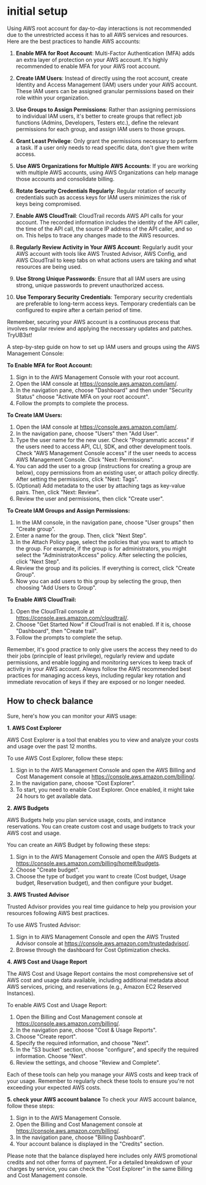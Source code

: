 # initial setup

Using AWS root account for day-to-day interactions is not recommended due to the unrestricted access it has to all AWS services and resources. Here are the best practices to handle AWS accounts:

1. **Enable MFA for Root Account**: Multi-Factor Authentication (MFA) adds an extra layer of protection on your AWS account. It's highly recommended to enable MFA for your AWS root account.

2. **Create IAM Users**: Instead of directly using the root account, create Identity and Access Management (IAM) users under your AWS account. These IAM users can be assigned granular permissions based on their role within your organization.

3. **Use Groups to Assign Permissions**: Rather than assigning permissions to individual IAM users, it's better to create groups that reflect job functions (Admins, Developers, Testers etc.), define the relevant permissions for each group, and assign IAM users to those groups.

4. **Grant Least Privilege**: Only grant the permissions necessary to perform a task. If a user only needs to read specific data, don't give them write access.

5. **Use AWS Organizations for Multiple AWS Accounts**: If you are working with multiple AWS accounts, using AWS Organizations can help manage those accounts and consolidate billing.

6. **Rotate Security Credentials Regularly**: Regular rotation of security credentials such as access keys for IAM users minimizes the risk of keys being compromised.

7. **Enable AWS CloudTrail**: CloudTrail records AWS API calls for your account. The recorded information includes the identity of the API caller, the time of the API call, the source IP address of the API caller, and so on. This helps to trace any changes made to the AWS resources.

8. **Regularly Review Activity in Your AWS Account**: Regularly audit your AWS account with tools like AWS Trusted Advisor, AWS Config, and AWS CloudTrail to keep tabs on what actions users are taking and what resources are being used.

9. **Use Strong Unique Passwords**: Ensure that all IAM users are using strong, unique passwords to prevent unauthorized access.

10. **Use Temporary Security Credentials**: Temporary security credentials are preferable to long-term access keys. Temporary credentials can be configured to expire after a certain period of time.

Remember, securing your AWS account is a continuous process that involves regular review and applying the necessary updates and patches.
TryUB3st!


A step-by-step guide on how to set up IAM users and groups using the AWS Management Console:

**To Enable MFA for Root Account:**

1. Sign in to the AWS Management Console with your root account.
2. Open the IAM console at https://console.aws.amazon.com/iam/.
3. In the navigation pane, choose "Dashboard" and then under "Security Status" choose "Activate MFA on your root account".
4. Follow the prompts to complete the process.

**To Create IAM Users:**

1. Open the IAM console at https://console.aws.amazon.com/iam/.
2. In the navigation pane, choose "Users" then "Add User".
3. Type the user name for the new user. Check "Programmatic access" if the users need to access API, CLI, SDK, and other development tools. Check "AWS Management Console access" if the user needs to access AWS Management Console. Click "Next: Permissions".
4. You can add the user to a group (instructions for creating a group are below), copy permissions from an existing user, or attach policy directly. After setting the permissions, click "Next: Tags".
5. (Optional) Add metadata to the user by attaching tags as key-value pairs. Then, click "Next: Review".
6. Review the user and permissions, then click "Create user". 

**To Create IAM Groups and Assign Permissions:**

1. In the IAM console, in the navigation pane, choose "User groups" then "Create group".
2. Enter a name for the group. Then, click "Next Step".
3. In the Attach Policy page, select the policies that you want to attach to the group. For example, if the group is for administrators, you might select the "AdministratorAccess" policy. After selecting the policies, click "Next Step".
4. Review the group and its policies. If everything is correct, click "Create Group".
5. Now you can add users to this group by selecting the group, then choosing "Add Users to Group". 

**To Enable AWS CloudTrail:**

1. Open the CloudTrail console at https://console.aws.amazon.com/cloudtrail/.
2. Choose "Get Started Now" if CloudTrail is not enabled. If it is, choose "Dashboard", then "Create trail".
3. Follow the prompts to complete the setup.

Remember, it's good practice to only give users the access they need to do their jobs (principle of least privilege), regularly review and update permissions, and enable logging and monitoring services to keep track of activity in your AWS account. Always follow the AWS recommended best practices for managing access keys, including regular key rotation and immediate revocation of keys if they are exposed or no longer needed.



## How to check balance
Sure, here's how you can monitor your AWS usage:

**1. AWS Cost Explorer** 

AWS Cost Explorer is a tool that enables you to view and analyze your costs and usage over the past 12 months. 

To use AWS Cost Explorer, follow these steps:

1. Sign in to the AWS Management Console and open the AWS Billing and Cost Management console at https://console.aws.amazon.com/billing/.
2. In the navigation pane, choose “Cost Explorer”.
3. To start, you need to enable Cost Explorer. Once enabled, it might take 24 hours to get available data.

**2. AWS Budgets**

AWS Budgets help you plan service usage, costs, and instance reservations. You can create custom cost and usage budgets to track your AWS cost and usage. 

You can create an AWS Budget by following these steps:

1. Sign in to the AWS Management Console and open the AWS Budgets at https://console.aws.amazon.com/billing/home#/budgets.
2. Choose "Create budget".
3. Choose the type of budget you want to create (Cost budget, Usage budget, Reservation budget), and then configure your budget.

**3. AWS Trusted Advisor** 

Trusted Advisor provides you real time guidance to help you provision your resources following AWS best practices. 

To use AWS Trusted Advisor:

1. Sign in to AWS Management Console and open the AWS Trusted Advisor console at https://console.aws.amazon.com/trustedadvisor/.
2. Browse through the dashboard for Cost Optimization checks.

**4. AWS Cost and Usage Report**

The AWS Cost and Usage Report contains the most comprehensive set of AWS cost and usage data available, including additional metadata about AWS services, pricing, and reservations (e.g., Amazon EC2 Reserved Instances).

To enable AWS Cost and Usage Report:

1. Open the Billing and Cost Management console at https://console.aws.amazon.com/billing/.
2. In the navigation pane, choose "Cost & Usage Reports".
3. Choose "Create report".
4. Specify the required information, and choose "Next".
5. In the "S3 bucket" section, choose "configure", and specify the required information. Choose "Next".
6. Review the settings, and choose "Review and Complete".

Each of these tools can help you manage your AWS costs and keep track of your usage. Remember to regularly check these tools to ensure you're not exceeding your expected AWS costs.

**5. check your AWS account balance**
To check your AWS account balance, follow these steps:

1. Sign in to the AWS Management Console.
2. Open the Billing and Cost Management console at https://console.aws.amazon.com/billing/.
3. In the navigation pane, choose "Billing Dashboard".
4. Your account balance is displayed in the "Credits" section.

Please note that the balance displayed here includes only AWS promotional credits and not other forms of payment. For a detailed breakdown of your charges by service, you can check the "Cost Explorer" in the same Billing and Cost Management console.
